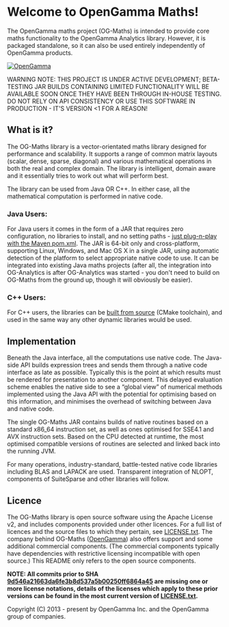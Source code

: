 <!--
 Copyright (C) 2013 - present by OpenGamma Inc. and the OpenGamma group of companies

 Please see distribution for license.
-->

Welcome to OpenGamma Maths!
========

The OpenGamma maths project (OG-Maths) is intended to provide core maths functionality to the OpenGamma Analytics library. However, it is packaged standalone, so it can also be used entirely independently of OpenGamma products.

[![OpenGamma](http://developers.opengamma.com/res/display/default/chrome/masthead_logo.png "OpenGamma")](http://developers.opengamma.com)


WARNING NOTE: THIS PROJECT IS UNDER ACTIVE DEVELOPMENT; BETA-TESTING JAR BUILDS CONTAINING LIMITED FUNCTIONALITY WILL BE AVAILABLE SOON ONCE THEY HAVE BEEN THROUGH IN-HOUSE TESTING. DO NOT RELY ON API CONSISTENCY OR USE THIS SOFTWARE IN PRODUCTION - IT'S VERSION <1 FOR A REASON!


What is it?
-----------
The OG-Maths library is a vector-orientated maths library designed for performance and scalability. It supports a range of common matrix layouts (scalar, dense, sparse, diagonal) and various mathematical operations in both the real and complex domain. The library is intelligent, domain aware and it essentially tries to work out what will perform best.


The library can be used from Java OR C++. In either case, all the mathematical computation is performed in native code.


### Java Users:
For Java users it comes in the form of a JAR that requires zero configuration, no libraries to install, and no setting paths - [just plug-n-play with the Maven pom.xml](INSTALL.md#for-java-users). The JAR is 64-bit only and cross-platform, supporting Linux, Windows, and Mac OS X in a single JAR, using automatic detection of the platform to select appropriate native code to use. It can be integrated into existing Java maths projects (after all, the integration into OG-Analytics is after OG-Analytics was started - you don't need to build on OG-Maths from the ground up, though it will obviously be easier).


### C++ Users:
For C++ users, the libraries can be [built from source](INSTALL.md#for-developersc-users) (CMake toolchain), and used in the same way any other dynamic libraries would be used.


Implementation
--------------
Beneath the Java interface, all the computations use native code. The Java-side API builds expression trees and sends them through a native code interface as late as possible. Typically this is the point at which results must be rendered for presentation to another component. This delayed evaluation scheme enables the native side to see a “global view” of numerical methods implemented using the Java API with the potential for optimising based on this information, and minimises the overhead of switching between Java and native code.

The single OG-Maths JAR contains builds of native routines based on a standard x86_64 instruction set, as well as ones optimised for SSE4.1 and AVX instruction sets. Based on the CPU detected at runtime, the most optimised compatible versions of routines are selected and linked back into the running JVM.

For many operations, industry-standard, battle-tested native code libraries including BLAS and LAPACK are used. Transparent integration of NLOPT, components of SuiteSparse and other libraries will follow.

## Licence

The OG-Maths library is open source software using the Apache License v2, and includes components provided under other licences. For a full list of licences and the source files to which they pertain, see [LICENSE.txt](LICENSE.txt). The company behind OG-Maths ([OpenGamma](http://www.opengamma.com)) also offers support and some additional commercial components. (The commercial components typically have dependencies with restrictive licensing incompatible with open source.) This README only refers to the open source components.

**NOTE: All commits prior to SHA [9d546a21663da6fe3b8d537a5b00250ff6864a45](https://github.com/OpenGamma/OG-Maths/commit/9d546a21663da6fe3b8d537a5b00250ff6864a45) are missing one or more license notations, details of the licenses which apply to these prior versions can be found in the most current version of [LICENSE.txt](LICENSE.txt).**


Copyright (C) 2013 - present by OpenGamma Inc. and the OpenGamma group of companies.
